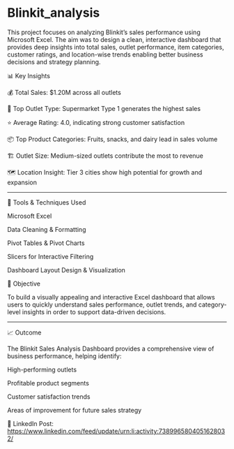 # Blinkit_analysis
This project focuses on analyzing Blinkit’s sales performance using Microsoft Excel. The aim was to design a clean, interactive dashboard that provides deep insights into total sales, outlet performance, item categories, customer ratings, and location-wise trends enabling better business decisions and strategy planning.


📊 Key Insights

💰 Total Sales: $1.20M across all outlets

🏬 Top Outlet Type: Supermarket Type 1 generates the highest sales

⭐ Average Rating: 4.0, indicating strong customer satisfaction

📦 Top Product Categories: Fruits, snacks, and dairy lead in sales volume

🏗 Outlet Size: Medium-sized outlets contribute the most to revenue

🗺 Location Insight: Tier 3 cities show high potential for growth and expansion

---

🧰 Tools & Techniques Used

Microsoft Excel

Data Cleaning & Formatting

Pivot Tables & Pivot Charts

Slicers for Interactive Filtering

Dashboard Layout Design & Visualization

🎯 Objective

To build a visually appealing and interactive Excel dashboard that allows users to quickly understand sales performance, outlet trends, and category-level insights in order to support data-driven decisions.


---

📈 Outcome

The Blinkit Sales Analysis Dashboard provides a comprehensive view of business performance, helping identify:

High-performing outlets

Profitable product segments

Customer satisfaction trends

Areas of improvement for future sales strategy

📸 LinkedIn Post: https://www.linkedin.com/feed/update/urn:li:activity:7389965804051628032/


